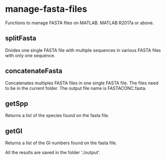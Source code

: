 # manage-fasta-files
Functions to manage FASTA files on MATLAB.
MATLAB R2017a or above.

## splitFasta  
Divides one single FASTA file with multiple sequences in various FASTA files with only one sequence.

## concatenateFasta  
Concatenates multiples FASTA files in one single FASTA file. The files need to be in the current folder. The output file name is FASTACONC.fasta.

## getSpp  
Returns a list of the species found on the fasta file.

## getGI  
Returns a list of the GI numbers found on the fasta file.

All the results are saved in the folder './output'.
